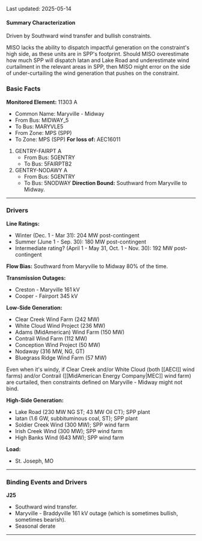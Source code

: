 Last updated: 2025-05-14
#### Summary Characterization
Driven by Southward wind transfer and bullish constraints.

MISO lacks the ability to dispatch impactful generation on the constraint's high side, as these units are in SPP's footprint. Should MISO overestimate how much SPP will dispatch Iatan and Lake Road and underestimate wind curtailment in the relevant areas in SPP, then MISO might error on the side of under-curtailing the wind generation that pushes on the constraint.
### Basic Facts
**Monitored Element:** 11303 A
- Common Name: Maryville - Midway
- From Bus: MIDWAY_5
- To Bus: MARYVLE5
- From Zone: MPS (SPP)
- To Zone: MPS (SPP)
**For loss of:** AEC16011
1. GENTRY-FAIRPT A
    - From Bus: 5GENTRY
    - To Bus: 5FAIRPTB2
2. GENTRY-NODAWY A
    - From Bus: 5GENTRY
    - To Bus: 5NODWAY
**Direction Bound:** Southward from Maryville to Midway.

---
### Drivers
**Line Ratings:**
- Winter (Dec. 1 - Mar 31): 204 MW post-contingent
- Summer (June 1 - Sep. 30): 180 MW post-contingent
- Intermediate rating? (April 1 - May 31, Oct. 1 - Nov. 30): 192 MW post-contingent

**Flow Bias:**
Southward from Maryville to Midway 80% of the time.

**Transmission Outages:**
- Creston - Maryville 161 kV
- Cooper - Fairport 345 kV

**Low-Side Generation:**
- Clear Creek Wind Farm (242 MW)
- White Cloud Wind Project (236 MW)
- Adams (MidAmerican) Wind Farm (150 MW)
- Contrail Wind Farm (112 MW)
- Conception Wind Project (50 MW)
- Nodaway (316 MW, NG, GT)
- Bluegrass Ridge Wind Farm (57 MW)

Even when it's windy, if Clear Creek and/or White Cloud (both [[AECI]] wind farms) and/or Contrail ([[MidAmerican Energy Company|MEC]] wind farm) are curtailed, then constraints defined on Maryville - Midway might not bind.

**High-Side Generation:**
- Lake Road (230 MW NG ST; 43 MW Oil CT); SPP plant
- Iatan (1.6 GW, subbituminous coal, ST); SPP plant
- Soldier Creek Wind (300 MW); SPP wind farm
- Irish Creek Wind (300 MW); SPP wind farm
- High Banks Wind (643 MW); SPP wind farm

**Load:**
- St. Joseph, MO
---
### Binding Events and Drivers
**J25**
- Southward wind transfer.
- Maryville - Braddyville 161 kV outage (which is sometimes bullish, sometimes bearish).
- Seasonal derate

---
